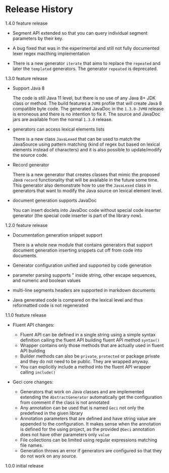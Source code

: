 # Release History

1.4.0 feature release

* Segment API extended so that you can query individual segment parameters by
  their key.
  
* A bug fixed that was in the experimental and still not fully documented lexer
  regex macthing implementation
  
* There is a new generator `iterate` that aims to replace the `repeated` and
  later the `templated` generators. The generator `repeated` is deprecated.    

1.3.0 feature release

* Support Java 8

  The code is still Java 11 level, but there is no use of any Java 8+
  JDK class or method. The build features a `JVM8` profile that will
  create Java 8 compatible byte code. The generated JavaDoc in the
  `1.3.0-JVM8` release is erroneous and there is no intention to fix it.
  The source and JavaDoc jars are available from the normal `1.3.0`
  release.
   
* generators can access lexical elements lists
  
  There is a new class `JavaLexed` that can be used to match the
  JavaSource using pattern matching (kind of regex but based on lexical
  elements instead of characters) and it is also possible to
  update/modify the source code.

* Record generator

  There is a new generator that creates classes that mimic the proposed
  Java `record` functionality that will be available in the future some
  time. This generator also demonstrate how to use the `JavaLexed` class
  in generators that want to modify the Java source on lexical element
  level.

* document generation supports JavaDoc

  You can insert doclets into JavaDoc code without special code inserter
  generator (the special code inserter is part of the library now).


1.2.0 feature release

* Documentation generation snippet support

  There is a whole new module that contains generators that support
  document generation inserting snippets cut off from code into
  documents.

* Generator configuration unified and supported by code generation

* parameter parsing supports " inside string, other escape sequences,
  and numeric and boolean values

* multi-line segments headers are supported in markdown documents

* Java generated code is compared on the lexical level and thus
  reformatted code is not regenerated

1.1.0 feature release

* Fluent API changes:
  * Fluent API can be defined in a single string using a simple syntax definition calling the fluent API building
    fluent API method `syntax()`
  * Wrapper contains only those methods that are actually used in fluent API building
  * Builder methods can also be `private`, `protected` or package private and they do not need to be public. They are
    wrapped anyway.
  * You can explicitly include a method into the fluent API wrapper calling `include()`
  
* Geci core changes:
  * Generators that work on Java classes and are implemented extending the `AbstractGenerator` automatically get
    the configuration from comment if the class is not annotated
  * Any annotation can be used that is named `Geci` not only the predefined in the given library
  * Annotation parameters that are defined and have string value are appended to the configuration. It makes sense
    when the annotation is defined for the using project, as the provided `@Geci` annotation does not have other 
    parameters only `value`
  * File collections can be limited using regular expressions matching file names.
  * Generation throws an error if generators are configured so that they do not work on any source.


1.0.0 initial release